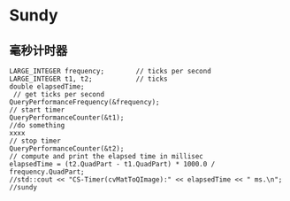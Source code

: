 # Sundy
## 毫秒计时器
	
	LARGE_INTEGER frequency;        // ticks per second
	LARGE_INTEGER t1, t2;           // ticks
	double elapsedTime;
	 // get ticks per second
	QueryPerformanceFrequency(&frequency);
	// start timer
	QueryPerformanceCounter(&t1);
	//do something
	xxxx
	// stop timer
	QueryPerformanceCounter(&t2);
	// compute and print the elapsed time in millisec
	elapsedTime = (t2.QuadPart - t1.QuadPart) * 1000.0 / frequency.QuadPart;
	//std::cout << "CS-Timer(cvMatToQImage):" << elapsedTime << " ms.\n";   //sundy
